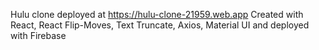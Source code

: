 Hulu clone deployed at https://hulu-clone-21959.web.app
Created with React, React Flip-Moves, Text Truncate, Axios, Material UI and deployed with Firebase
